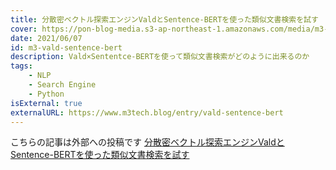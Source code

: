 ```yaml
---
title: 分散密ベクトル探索エンジンValdとSentence-BERTを使った類似文書検索を試す
cover: https://pon-blog-media.s3-ap-northeast-1.amazonaws.com/media/m3-vald-sentence-bert.jpeg
date: 2021/06/07
id: m3-vald-sentence-bert
description: Vald×Sententce-BERTを使って類似文書検索がどのように出来るのか
tags:
    - NLP
    - Search Engine
    - Python
isExternal: true
externalURL: https://www.m3tech.blog/entry/vald-sentence-bert
---
```


こちらの記事は外部への投稿です
[分散密ベクトル探索エンジンValdとSentence-BERTを使った類似文書検索を試す](https://www.m3tech.blog/entry/vald-sentence-bert)
